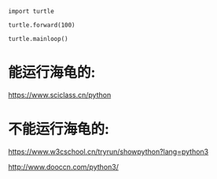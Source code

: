 ```
import turtle

turtle.forward(100)

turtle.mainloop()
```



# 能运行海龟的:

https://www.sciclass.cn/python

# 不能运行海龟的:

https://www.w3cschool.cn/tryrun/showpython?lang=python3

http://www.dooccn.com/python3/

